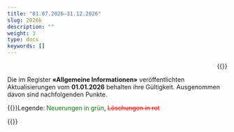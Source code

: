 ```yaml
---
title: "01.07.2026–31.12.2026"
slug: 2026b
description: ""
weight: 3
type: docs
keywords: []
---
```


<p style="text-align: right;">{{<printButton>}}
  
Die im Register **«Allgemeine Informationen»** veröffentlichten Aktualisierungen vom **01.01.2026** behalten ihre Gültigkeit. Ausgenommen davon sind nachfolgenden Punkte. 
  
{{<markdown>}}Legende: <font color="green">Neuerungen in grün</font>, <font color="red">~~Löschungen in rot~~</font>
  
 {{</markdown>}}
